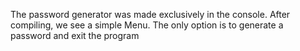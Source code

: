 The password generator was made exclusively in the console. After compiling, we see a simple Menu. The only option is to generate a password and exit the program
